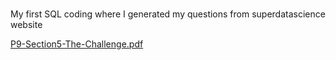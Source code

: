 

# 
My first SQL coding where I generated my questions from superdatascience website


[P9-Section5-The-Challenge.pdf](https://github.com/KristinTheDataAnalyst/KristinNmazua.com/files/10854311/P9-Section5-The-Challenge.pdf)
